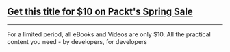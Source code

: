 ## [Get this title for $10 on Packt's Spring Sale](https://www.packt.com/B04924?utm_source=github&utm_medium=packt-github-repo&utm_campaign=spring_10_dollar_2022)
-----
For a limited period, all eBooks and Videos are only $10. All the practical content you need \- by developers, for developers

